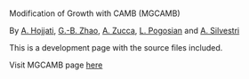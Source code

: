# 

Modification of Growth with CAMB (MGCAMB)

By [A. Hojjati](http://www.phas.ubc.ca/~ahojjati/index.html "Home.html"), [G.-B. Zhao](http://icosmology.info/), [A. Zucca](https://www.sfu.ca/physics/people/profiles/azucca.html), [L. Pogosian](http://www.sfu.ca/%7Elevon/) and [A. Silvestri](http://space.mit.edu/home/asilvest/Homepage.html)


This is a development page with the source files included. 

Visit MGCAMB page [here](http://aliojjati.github.io/MGCAMB/)  
